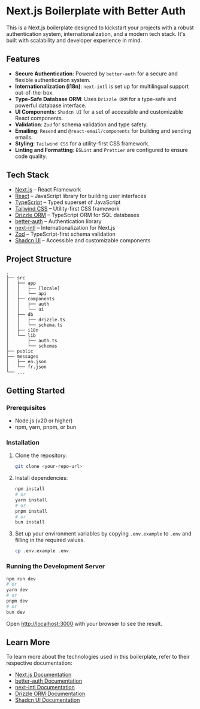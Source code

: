 # Next.js Boilerplate with Better Auth

This is a Next.js boilerplate designed to kickstart your projects with a robust authentication system, internationalization, and a modern tech stack. It's built with scalability and developer experience in mind.

## Features

- **Secure Authentication**: Powered by `better-auth` for a secure and flexible authentication system.
- **Internationalization (i18n)**: `next-intl` is set up for multilingual support out-of-the-box.
- **Type-Safe Database ORM**: Uses `Drizzle ORM` for a type-safe and powerful database interface.
- **UI Components**: `Shadcn UI` for a set of accessible and customizable React components.
- **Validation**: `Zod` for schema validation and type safety.
- **Emailing**: `Resend` and `@react-email/components` for building and sending emails.
- **Styling**: `Tailwind CSS` for a utility-first CSS framework.
- **Linting and Formatting**: `ESLint` and `Prettier` are configured to ensure code quality.

## Tech Stack

- [Next.js](https://nextjs.org/) – React Framework
- [React](https://react.dev/) – JavaScript library for building user interfaces
- [TypeScript](https://www.typescriptlang.org/) – Typed superset of JavaScript
- [Tailwind CSS](https://tailwindcss.com/) – Utility-first CSS framework
- [Drizzle ORM](https://orm.drizzle.team/) – TypeScript ORM for SQL databases
- [better-auth](https://www.npmjs.com/package/better-auth) – Authentication library
- [next-intl](https://next-intl-docs.vercel.app/) – Internationalization for Next.js
- [Zod](https://zod.dev/) – TypeScript-first schema validation
- [Shadcn UI](https://ui.shadcn.com/) – Accessible and customizable components

## Project Structure

```
.
├── src
│   ├── app
│   │   ├── [locale]
│   │   └── api
│   ├── components
│   │   ├── auth
│   │   └── ui
│   ├── db
│   │   ├── drizzle.ts
│   │   └── schema.ts
│   ├── i18n
│   └── lib
│       ├── auth.ts
│       └── schemas
├── public
├── messages
│   ├── en.json
│   └── fr.json
└── ...
```

## Getting Started

### Prerequisites

- Node.js (v20 or higher)
- npm, yarn, pnpm, or bun

### Installation

1.  Clone the repository:
    ```bash
    git clone <your-repo-url>
    ```
2.  Install dependencies:
    ```bash
    npm install
    # or
    yarn install
    # or
    pnpm install
    # or
    bun install
    ```
3.  Set up your environment variables by copying `.env.example` to `.env` and filling in the required values.
    ```bash
    cp .env.example .env
    ```

### Running the Development Server

```bash
npm run dev
# or
yarn dev
# or
pnpm dev
# or
bun dev
```

Open [http://localhost:3000](http://localhost:3000) with your browser to see the result.

## Learn More

To learn more about the technologies used in this boilerplate, refer to their respective documentation:

- [Next.js Documentation](https://nextjs.org/docs)
- [better-auth Documentation](https://www.npmjs.com/package/better-auth)
- [next-intl Documentation](https://next-intl-docs.vercel.app/)
- [Drizzle ORM Documentation](https://orm.drizzle.team/docs)
- [Shadcn UI Documentation](https://ui.shadcn.com/docs)
